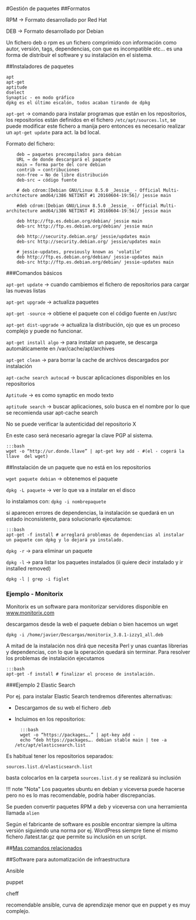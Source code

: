 #Gestión de paquetes
##Formatos

RPM → Formato desarrollado por Red Hat

DEB → Formato desarrollado por Debian

Un fichero deb o rpm es un fichero comprimido con información como autor, versión, tags, dependencias, con que es incompatible etc… es una forma de distribuir el software y su instalación en el sistema.

##Instaladores de paquetes

    apt
    apt-get
    aptitude
    dselect
    Synaptic - en modo gráfico
    dpkg es el último escalón, todos acaban tirando de dpkg

`apt-get` → comando para instalar programas que están en los repositorios, los repositorios están definidos en el fichero `/etc/apt/sources.lst`, se puede modificar este fichero a manija pero entonces es necesario realizar un `apt-get update` para act. la bd local.

Formato del fichero:

```   
    deb → paquetes precompilados para debian
    URL → de donde descargará el paquete
    main → forma parte del core debian
    contrib → contribuciones
    non-free → No de libre distribución
    deb-src → código fuente
```

```
    # deb cdrom:[Debian GNU/Linux 8.5.0 _Jessie_ - Official Multi-architecture amd64/i386 NETINST #1 20160604-19:56]/ jessie main

    #deb cdrom:[Debian GNU/Linux 8.5.0 _Jessie_ - Official Multi-architecture amd64/i386 NETINST #1 20160604-19:56]/ jessie main

    deb http://ftp.es.debian.org/debian/ jessie main
    deb-src http://ftp.es.debian.org/debian/ jessie main

    deb http://security.debian.org/ jessie/updates main
    deb-src http://security.debian.org/ jessie/updates main

    # jessie-updates, previously known as 'volatile'
    deb http://ftp.es.debian.org/debian/ jessie-updates main
    deb-src http://ftp.es.debian.org/debian/ jessie-updates main
```

###Comandos básicos

`apt-get update` → cuando cambiemos el fichero de repositorios para cargar las nuevas listas

`apt-get upgrade` → actualiza paquetes

`apt-get -source` → obtiene el paquete con el código fuente en /usr/src

`apt-get dist-upgrade` → actualiza la distribución, ojo que es un proceso complejo y puede no funcionar.

`apt-get install algo` → para instalar un paquete, se descarga automáticamente en /var/cache/apt/archives 

`apt-get clean` → para borrar la cache de archivos descargados por instalación

`apt-cache search autocad` → buscar aplicaciones disponibles en los repositorios

`Aptitude` → es como synaptic en modo texto

`aptitude search` → buscar aplicaciones, solo busca en el nombre por lo que se recomienda usar apt-cache search 

No se puede verificar la autenticidad del repositorio X

En este caso será necesario agregar la clave PGP al sistema.

    :::bash
    wget -o “http://ur.donde.llave” | apt-get key add - #(el - cogerá la llave  del wget)

##Instalación de un paquete que no está en los repositorios

`wget paquete debian` → obtenemos el paquete 

`dpkg -L paquete` → ver lo que va a instalar en el disco

lo instalamos con:
`dpkg -i nombrepaquete`


si aparecen errores de dependencias, la instalación se quedará en un estado inconsistente, para solucionarlo ejecutamos:

    :::bash
    apt-get -f install # arreglará problemas de dependencias al instalar un paquete con dpkg y lo dejará ya instalado.

`dpkg -r` →  para eliminar un paquete

`dpkg -l` →  para listar los paquetes instalados (ii quiere decir instalado y ir installed removed)

`dpkg -l | grep -i figlet`

### Ejemplo - Monitorix
Monitorix es un software para monitorizar servidores disponible en www.monitorix.com

descargamos desde la web el paquete debian o bien hacemos un wget

    dpkg -i /home/javier/Descargas/monitorix_3.8.1-izzy1_all.deb

A mitad de la instalación nos dirá que necesita Perl y unas cuantas librerias y dependencias, con lo que la operación quedará sin terminar. Para resolver los problemas de instalación ejecutamos
    
    :::bash
    apt-get -f install # finalizar el proceso de instalación.


###Ejemplo 2 Elastic Search

Por ej. para instalar Elastic Search tendremos diferentes alternativas:

- Descargamos de su web el fichero .deb

- Incluimos en los repositorios:
        
        :::bash
        wget -o “https://packages….” | apt-key add -
		echo “deb https://packages…. debian stable main | tee -a /etc/apt/elasticsearch.list

Es habitual tener los repositorios separados:

    sources.list.d/elasticsearch.list

basta colocarlos en la carpeta `sources.list.d` y se realizará su inclusión

!!! note "Nota"
    Los paquetes ubuntu en debian y viceversa puede hacerse pero no es lo mas recomendable, podría haber discrepancias.

Se pueden convertir paquetes RPM a deb y viceversa con una herramienta llamada `alien`

Según el fabricante de software es posible encontrar siempre la ultima versión siguiendo una norma por ej. WordPress siempre tiene el mismo fichero /latest.tar.gz que permite su inclusión en un script.

##[Mas comandos relacionados](/LPIC1/Comandos%20Linux/#gestion-de-paquetes-deb-debian-ubuntu-y-otros)


##Software para automatización de infraestructura

Ansible

puppet

cheff

recomendable ansible, curva de aprendizaje menor que en puppet y es muy complejo.
